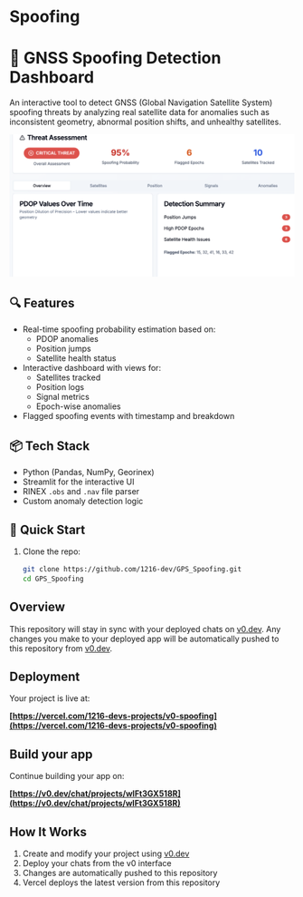 # Spoofing
# 🚨 GNSS Spoofing Detection Dashboard

An interactive tool to detect GNSS (Global Navigation Satellite System) spoofing threats by analyzing real satellite data for anomalies such as inconsistent geometry, abnormal position shifts, and unhealthy satellites.

![Screenshot](https://github.com/1216-dev/GPS_Spoofing/blob/main/ss.png)

## 🔍 Features

- Real-time spoofing probability estimation based on:
  - PDOP anomalies
  - Position jumps
  - Satellite health status
- Interactive dashboard with views for:
  - Satellites tracked
  - Position logs
  - Signal metrics
  - Epoch-wise anomalies
- Flagged spoofing events with timestamp and breakdown

## 📦 Tech Stack

- Python (Pandas, NumPy, Georinex)
- Streamlit for the interactive UI
- RINEX `.obs` and `.nav` file parser
- Custom anomaly detection logic

## 🚀 Quick Start

1. Clone the repo:
   ```bash
   git clone https://github.com/1216-dev/GPS_Spoofing.git
   cd GPS_Spoofing

## Overview

This repository will stay in sync with your deployed chats on [v0.dev](https://v0.dev).
Any changes you make to your deployed app will be automatically pushed to this repository from [v0.dev](https://v0.dev).

## Deployment

Your project is live at:

**[https://vercel.com/1216-devs-projects/v0-spoofing](https://vercel.com/1216-devs-projects/v0-spoofing)**

## Build your app

Continue building your app on:

**[https://v0.dev/chat/projects/wlFt3GX518R](https://v0.dev/chat/projects/wlFt3GX518R)**

## How It Works

1. Create and modify your project using [v0.dev](https://v0.dev)
2. Deploy your chats from the v0 interface
3. Changes are automatically pushed to this repository
4. Vercel deploys the latest version from this repository
